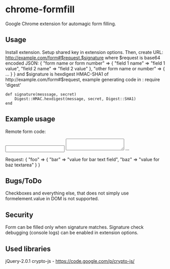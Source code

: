 chrome-formfill
===============

Google Chrome extension for automagic form filling.

Usage
-----

Install extension. Setup shared key in extension options.
Then, create URL: http://example.com/form#$request.$signature
where $request is base64 encoded JSON:
	{
		"form name or form number" => {
			"field 1 name" => "field 1 value",
			"field 2 name" => "field 2 value" 
		}, "other form name or number" => { 
			...
		}
	}
and $signature is hexdigest HMAC-SHA1 of http://example.com/form#$request, example generating code in :
	require 'digest'
	
	def signature(messsage, secret)	
		Digest::HMAC.hexdigest(message, secret, Digest::SHA1)
	end

Example usage
-------------

Remote form code:
	<form name="foo">
		<input type="text" name="bar" />
		<textarea name="baz"></textarea>
		...
	</form>

Request:
	{
		"foo" => {
			"bar" => "value for bar text field",
			"baz" => "value for baz textarea" 
		}
	}


Bugs/ToDo
---------

Checkboxes and everything else, that does not simply use formelement.value in DOM is not supported.


Security
--------

Form can be filled only when signature matches. Signature check debugging (console logs) can be enabled in extension options.


Used libraries
--------------

jQuery-2.0.1
crypto-js - https://code.google.com/p/crypto-js/

